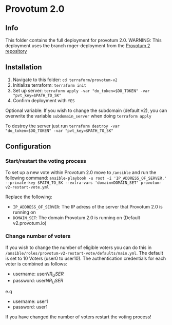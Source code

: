 # Provotum 2.0

## Info

This folder contains the full deployment for provotum 2.0.
WARNING: This deployment uses the branch roger-deployment from the [Provotum 2 repository](https://github.com/provotum/provotum-v2)

## Installation

1. Navigate to this folder: `cd terraform/provotum-v2`
2. Initialize terraform: `terraform init`
3. Set up server: `terraform apply -var "do_token=$DO_TOKEN" -var "pvt_key=$PATH_TO_SK"`
4. Confirm deployment with `YES`

Optional variable: If you wish to change the subdomain (default v2), you can overwrite the variable `subdomain_server` when doing `terraform apply`

To destroy the server just run `terraform destroy -var "do_token=$DO_TOKEN" -var "pvt_key=$PATH_TO_SK"`

## Configuration

### Start/restart the voting process

To set up a new vote within Provotum 2.0 move to `/ansible` and run the following command: `ansible-playbook -u root -i 'IP_ADDRESS_OF_SERVER,' --private-key $PATH_TO_SK --extra-vars 'domain=DOMAIN_SET' provotum-v2-restart-vote.yml`

Replace the following:
- `IP_ADDRESS_OF_SERVER`: The IP adress of the server that Provotum 2.0 is running on
- `DOMAIN_SET`: The domain Provotum 2.0 is running on (Default v2.provotum.io)

### Change number of voters

If you wish to change the number of eligible voters you can do this in `/ansible/roles/provotum-v2-restart-vote/defaults/main.yml`. The default is set to 10 Voters (user0 to user10). The authentication credentials for each voter is combined as follows:

- username: user$NR_USER$
- password: user$NR_USER$

e.q

- username: user1
- password: user1

If you have changed the number of voters restart the voting process!
